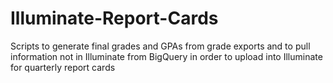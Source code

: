 # Illuminate-Report-Cards
Scripts to generate final grades and GPAs from grade exports and to pull information not in Illuminate from BigQuery in order to upload into Illuminate for quarterly report cards
